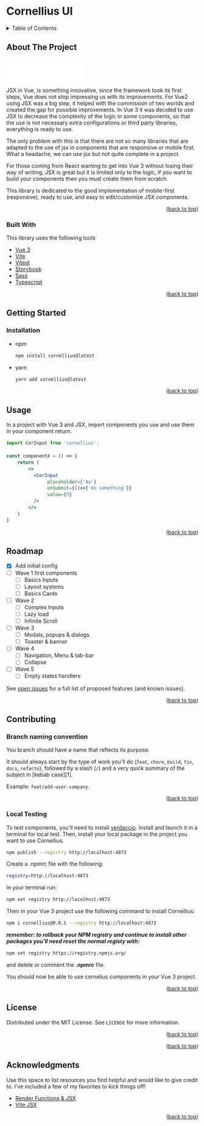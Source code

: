 # Cornellius UI

<!-- TABLE OF CONTENTS -->
<details>
  <summary>Table of Contents</summary>
  <ol>
    <li>
      <a href="#about-the-project">About The Project</a>
      <ul>
        <li><a href="#built-with">Built With</a></li>
      </ul>
    </li>
    <li>
      <a href="#getting-started">Getting Started</a>
      <ul>
        <li><a href="#prerequisites">Prerequisites</a></li>
        <li><a href="#installation">Installation</a></li>
      </ul>
    </li>
    <li><a href="#usage">Usage</a></li>
    <li><a href="#roadmap">Roadmap</a></li>
    <li>
    <a href="#contributing">Contributing</a>
    <ul>
        <li><a href="#branch-naming-convention">Branch naming convention</a></li>
        <li><a href="#local-testing">Local Testing</a></li>
      </ul>
      </li>
    <li><a href="#license">License</a></li>
    <li><a href="#contact">Contact</a></li>
    <li><a href="#acknowledgments">Acknowledgments</a></li>
  </ol>
</details>




<!-- ABOUT THE PROJECT -->
## About The Project

[![mym][mym-logo]](https://mym.fans)

JSX in Vue, is something innovative, since the framework took its first steps, Vue does not stop impressing us with its improvements. For Vue2 using JSX was a big step, it helped with the commission of two worlds and created the gap for possible improvements. In Vue 3 it was decided to use JSX to decrease the complexity of the logic in some components, so that the use is not necessary extra configurations or third party libraries, everything is ready to use. 

The only problem with this is that there are not so many libraries that are adapted to the use of jsx in components that are responsive or mobile first. What a headache, we can use jsx but not quite complete in a project.

For those coming from React wanting to get into Vue 3 without losing their way of writing, JSX is great but it is limited only to the logic, if you want to build your components then you must create them from scratch.

This library is dedicated to the good implementation of mobile-first (responsive), ready to use, and easy to edit/customize JSX components.

<p align="right">(<a href="#top">back to top</a>)</p>



### Built With

This library uses the following tools

* [Vue 3](https://vuejs.org/)
* [Vite](https://vitejs.dev/)
* [Vitest](https://vitest.dev/)
* [Storybook](https://storybook.js.org/)
* [Sass](https://sass-lang.com/)
* [Typescript](https://www.typescriptlang.org/)

<p align="right">(<a href="#top">back to top</a>)</p>



<!-- GETTING STARTED -->
## Getting Started


### Installation

* npm
  ```sh
  npm install cornellius@latest 
  ```
* yarn
  ```sh
  yarn add cornellius@latest 
  ```


<p align="right">(<a href="#top">back to top</a>)</p>



<!-- USAGE EXAMPLES -->
## Usage

In a project with Vue 3 and JSX, import components you use and use them in your component return.

   ```jsx
   import CorInput from 'cornellius';

   const componentX = () => {
       return (
           <>
             <CorInput
                  placeholder={'Aa'}
                  onSubmit={()=>{'do something'}}
                  value={0}
             />
           </>
       )
   }
   ```

<p align="right">(<a href="#top">back to top</a>)</p>



<!-- ROADMAP -->
## Roadmap

- [x] Add initial config
- [ ] Wave 1 first components
    - [ ] Basics Inputs
    - [ ] Layout systems
    - [ ] Basics Cards
- [ ] Wave 2 
    - [ ] Complex Inputs
    - [ ] Lazy load
    - [ ] Infinite Scroll
- [ ] Wave 3
    - [ ] Modals, popups & dialogs
    - [ ] Toaster & banner
- [ ] Wave 4
    - [ ] Navigation, Menu & tab-bar
    - [ ] Collapse
 - [ ] Wave 5
    - [ ] Empty states handlers

See [open issues](https://github.com/MYM-Tech/frontend-library/issues/) for a full list of proposed features (and known issues).

<p align="right">(<a href="#top">back to top</a>)</p>



<!-- CONTRIBUTING -->
## Contributing

### Branch naming convention

You branch should have a name that reflects its purpose.

It should always start by the type of work you'll do (`feat`, `chore`, `build`, `fix`, `docs`, `refacto`), followed by a slash (`/`) and a very quick summary of the subject in [kebab case][1].

Example: `feat/add-user-company`.

<p align="right">(<a href="#top">back to top</a>)</p>


### Local Testing

To test components, you'll need to install [verdaccio](https://verdaccio.org/fr-fr/). Install and launch it in a terminal for local test. Then, install your local package in the project you want to use Cornellius. 

```sh
npm publish --registry http://localhost:4873  
```

Create a .npmrc file with the following:

```sh
registry=http://localhost:4873
```

In your terminal run:

```sh
npm set registry http://localhost:4873
```

Then in your Vue 3 project use the following command to install Cornellius:

```sh
npm i cornellius@0.0.1 --registry http://localhost:4873 

```

***remember: to rollback your NPM registry and continue to install other packages you'll need reset the normal registy with:***

```sh
npm set registry https://registry.npmjs.org/
```
and delete or comment the ***.npmrc*** file.

You should now be able to use cornelius components in your Vue 3 project.

<p align="right">(<a href="#top">back to top</a>)</p>


<!-- LICENSE -->
## License

Distributed under the MIT License. See `LICENSE` for more information.

<p align="right">(<a href="#top">back to top</a>)</p>


<p align="right">(<a href="#top">back to top</a>)</p>



<!-- ACKNOWLEDGMENTS -->
## Acknowledgments

Use this space to list resources you find helpful and would like to give credit to. I've included a few of my favorites to kick things off!

* [Render Functions & JSX](https://vuejs.org/guide/extras/render-function.html)
* [Vite JSX](https://vitejs.dev/guide/features.html#jsx)


<p align="right">(<a href="#top">back to top</a>)</p>



<!-- MARKDOWN LINKS & IMAGES -->
<!-- https://www.markdownguide.org/basic-syntax/#reference-style-links -->
[mym-logo]: public/mym.svg
